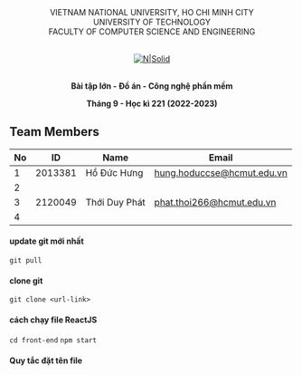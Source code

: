 <div align="center">
VIETNAM NATIONAL UNIVERSITY, HO CHI MINH CITY
<br />
UNIVERSITY OF TECHNOLOGY
<br />
FACULTY OF COMPUTER SCIENCE AND ENGINEERING
<br />
<br />

[![N|Solid](http://e-learning.hcmut.edu.vn/theme/boost/pix/logo.png)](https://www.hcmut.edu.vn/vi)
<br />
<br />

**Bài tập lớn - Đồ án - Công nghệ phần mềm**

**Tháng 9 - Học kì 221**
**(2022-2023)**

</div>

## Team Members

|  No | ID  | Name | Email |
| --- | --- |  --- |  ---  |
|  1  |  2013381   |  Hồ Đức Hưng    |   hung.hoduccse@hcmut.edu.vn    |
|  2  |   |      |       |
|  3  |  2120049   |Thới Duy Phát      |  phat.thoi266@hcmut.edu.vn     |
|  4  |     |      |       |

#### update git mới nhất
`git pull`

#### clone git
`git clone <url-link>`

#### cách chạy file ReactJS
`cd front-end`
`npm start`

#### Quy tắc đặt tên file
